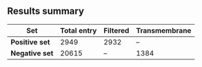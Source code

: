 ## Results summary
| Set            | Total entry | Filtered | Transmembrane       |
|----------------|-------------|----------|---------------------|
|**Positive set**| 2949        | 2932     | –                   |
|**Negative set**| 20615       | –        | 1384                |
